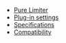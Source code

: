 * [Pure Limiter](pure-limiter_doc/documentation/0_Pure_Limiter.md)
* [Plug-in settings](pure-limiter_doc/documentation/1_Plug-in_Settings.md)
* [Specifications](pure-limiter_doc/documentation/2_Specifications.md)
* [Compatibility](pure-limiter_doc/documentation/3_Compatibility.md)

